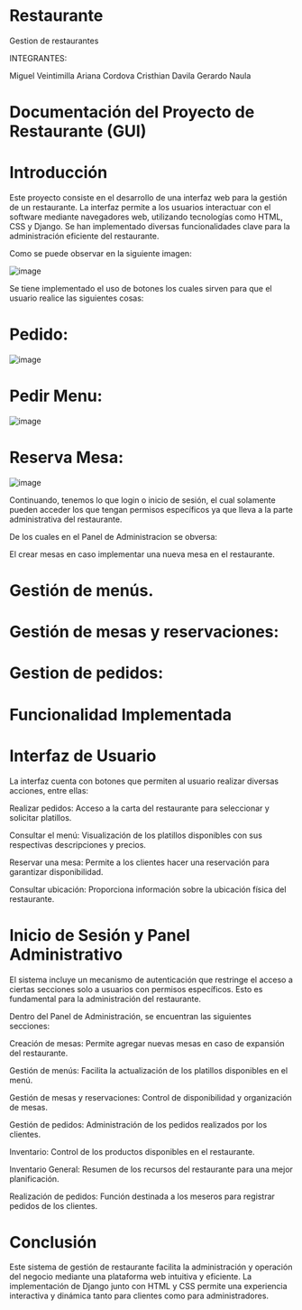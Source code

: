 # Restaurante
Gestion de restaurantes

INTEGRANTES: 

Miguel Veintimilla
Ariana Cordova
Cristhian Davila
Gerardo Naula



# Documentación del Proyecto de Restaurante (GUI)

# Introducción

Este proyecto consiste en el desarrollo de una interfaz web para la gestión de un restaurante. La interfaz permite a los usuarios interactuar con el software mediante navegadores web, utilizando tecnologías como HTML, CSS y Django. Se han implementado diversas funcionalidades clave para la administración eficiente del restaurante.

Como se puede observar en la siguiente imagen:

![image](https://github.com/user-attachments/assets/d348ee09-1257-4a91-923f-2888c2429647)


Se tiene implementado el uso de botones los cuales sirven para que el usuario realice las siguientes cosas:


# Pedido:

![image](https://github.com/user-attachments/assets/4be6293a-1960-4d7e-9fa0-9d36171227b3)



# Pedir Menu:

![image](https://github.com/user-attachments/assets/6ec7295d-624e-482b-9fc6-abcd35bc625e)


# Reserva Mesa:

![image](https://github.com/user-attachments/assets/46d088bc-7a99-401a-b04e-7ce079afc05f)




Continuando, tenemos lo que login o inicio de sesión, el cual solamente pueden acceder los que tengan permisos específicos ya que lleva a la parte administrativa del restaurante.



De los cuales en el Panel de Administracion se obversa:


El crear mesas en caso implementar una nueva mesa en el restaurante. 


# Gestión de menús.


# Gestión de mesas y reservaciones:


# Gestion de pedidos:

# Funcionalidad Implementada

# Interfaz de Usuario

La interfaz cuenta con botones que permiten al usuario realizar diversas acciones, entre ellas:

Realizar pedidos: Acceso a la carta del restaurante para seleccionar y solicitar platillos.

Consultar el menú: Visualización de los platillos disponibles con sus respectivas descripciones y precios.

Reservar una mesa: Permite a los clientes hacer una reservación para garantizar disponibilidad.

Consultar ubicación: Proporciona información sobre la ubicación física del restaurante.

# Inicio de Sesión y Panel Administrativo

El sistema incluye un mecanismo de autenticación que restringe el acceso a ciertas secciones solo a usuarios con permisos específicos. Esto es fundamental para la administración del restaurante.

Dentro del Panel de Administración, se encuentran las siguientes secciones:

Creación de mesas: Permite agregar nuevas mesas en caso de expansión del restaurante.

Gestión de menús: Facilita la actualización de los platillos disponibles en el menú.

Gestión de mesas y reservaciones: Control de disponibilidad y organización de mesas.

Gestión de pedidos: Administración de los pedidos realizados por los clientes.

Inventario: Control de los productos disponibles en el restaurante.

Inventario General: Resumen de los recursos del restaurante para una mejor planificación.

Realización de pedidos: Función destinada a los meseros para registrar pedidos de los clientes.

# Conclusión

Este sistema de gestión de restaurante facilita la administración y operación del negocio mediante una plataforma web intuitiva y eficiente. La implementación de Django junto con HTML y CSS permite una experiencia interactiva y dinámica tanto para clientes como para administradores.

